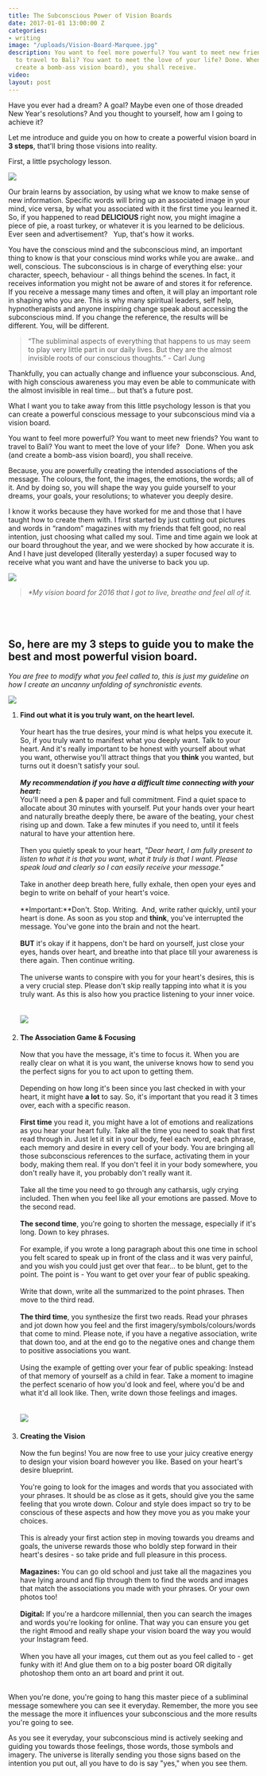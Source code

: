 ```yaml
---
title: The Subconscious Power of Vision Boards
date: 2017-01-01 13:00:00 Z
categories:
- writing
image: "/uploads/Vision-Board-Marquee.jpg"
description: You want to feel more powerful? You want to meet new friends? You want
  to travel to Bali? You want to meet the love of your life? Done. When you ask (and
  create a bomb-ass vision board), you shall receive.
video: 
layout: post
---
```


Have you ever had a dream? A goal? Maybe even one of those dreaded New Year's resolutions? And you thought to yourself, how am I going to achieve it?

Let me introduce and guide you on how to create a powerful vision board in **3 steps**, that'll bring those visions into reality.

First, a little psychology lesson.

![](/uploads/versions/vision-boarding-psychology---x----1280-853x---.jpg)

Our brain learns by association, by using what we know to make sense of new information. Specific words will bring up an associated image in your mind, vice versa, by what you associated with it the first time you learned it. So, if you happened to read **DELICIOUS** right now, you might imagine a piece of pie, a roast turkey, or whatever it is you learned to be delicious. Ever seen and advertisement? &nbsp; Yup, that's how it works.

You have the conscious mind and the subconscious mind, an important thing to know is that your conscious mind works while you are awake.. and well, conscious. The subconscious is in charge of everything else: your character, speech, behaviour - all things behind the scenes. In fact, it receives information you might not be aware of and stores it for reference. If you receive a message many times and often, it will play an important role in shaping who you are. This is why many spiritual leaders, self help, hypnotherapists and anyone inspiring change speak about accessing the subconscious mind. If you change the reference, the results will be different. You, will be different.

> “The subliminal aspects of everything that happens to us may seem to play very little part in our daily lives. But they are the almost invisible roots of our conscious thoughts.” - Carl Jung

Thankfully, you can actually change and influence your subconscious. And, with high conscious awareness you may even be able to communicate with the almost invisible in real time… but that’s a future post.

What I want you to take away from this little psychology lesson is that you can create a powerful conscious message to your subconscious mind via a vision board.

You want to feel more powerful? You want to meet new friends? You want to travel to Bali? You want to meet the love of your life? &nbsp; Done. When you ask (and create a bomb-ass vision board), you shall receive.

Because, you are powerfully creating the intended associations of the message. The colours, the font, the images, the emotions, the words; all of it. And by doing so, you will shape the way you guide yourself to your dreams, your goals, your resolutions; to whatever you deeply desire.

I know it works because they have worked for me and those that I have taught how to create them with. I first started by just cutting out pictures and words in “random” magazines with my friends that felt good, no real intention, just choosing what called my soul. Time and time again we look at our board throughout the year, and we were shocked by how accurate it is. And I have just developed (literally yesterday) a super focused way to receive what you want and have the universe to back you up.

![](/uploads/versions/2016-vision-board---x----1600-1369x---.jpeg)

> *\*My vision board for 2016 that I got to live, breathe and feel all of it.*

## &nbsp;

## So, here are my 3 steps to guide you to make the best and most powerful vision board.

*You are free to modify what you feel called to, this is just my guideline on how I create an uncanny unfolding of synchronistic events.*

![](/uploads/versions/vision-board-heart-wants---x----1280-853x---.jpeg)

1. **Find out what it is you truly want, on the heart level.**
   <br>
   <br>Your heart has the true desires, your mind is what helps you execute it. So, if you truly want to manifest what you deeply want. Talk to your heart. And it's really important to be honest with yourself about what you want, otherwise you'll attract things that you **think** you wanted, but turns out it doesn't satisfy your soul.
   <br>
   <br>***My recommendation if you have a difficult time connecting with your heart:***
   <br>You'll need a pen & paper and full commitment. Find a quiet space to allocate about 30 minutes with yourself. Put your hands over your heart and naturally breathe deeply there, be aware of the beating, your chest rising up and down. Take a few minutes if you need to, until it feels natural to have your attention here.
   <br>
   <br>Then you quietly speak to your heart, *"Dear heart, I am fully present to listen to what it is that you want, what it truly is that I want. Please speak loud and clearly so I can easily receive your message."*
   <br>
   <br>Take in another deep breath here, fully exhale, then open your eyes and begin to write on behalf of your heart's voice.
   <br>
   <br>**Important:**Don't. Stop. Writing. &nbsp;And, write rather quickly, until your heart is done. As soon as you stop and **think**, you've interrupted the message. You've gone into the brain and not the heart.
   <br>
   <br>**BUT** it's okay if it happens, don't be hard on yourself, just close your eyes, hands over heart, and breathe into that place till your awareness is there again. Then continue writing.
   <br>
   <br>The universe wants to conspire with you for your heart's desires, this is a very crucial step. Please don't skip really tapping into what it is you truly want. As this is also how you practice listening to your inner voice.
   <br>
   <br>
   <br>![](/uploads/versions/vision-board-word-association---x----1280-853x---.jpeg)
   <br>&nbsp;
2. **The Association Game & Focusing**
   <br>
   <br>Now that you have the message, it's time to focus it. When you are really clear on what it is you want, the universe knows how to send you the perfect signs for you to act upon to getting them.
   <br>
   <br>Depending on how long it's been since you last checked in with your heart, it might have **a lot**&nbsp;to say. So, it's important that you read it 3 times over, each with a specific reason.
   <br>
   <br>**First time**&nbsp;you read it, you might have a lot of emotions and realizations as you hear your heart fully. Take all the time you need to soak that first read through in. Just let it sit in your body, feel each word, each phrase, each memory and desire in every cell of your body. You are bringing all those subconscious references to the surface, activating them in your body, making them real. If you don't feel it in your body somewhere, you don't really have it, you probably don't really want it.
   <br>
   <br>Take all the time you need to go through any catharsis, ugly crying included. Then when you feel like all your emotions are passed. Move to the second read.
   <br>
   <br>**The second time**, you're going to shorten the message, especially if it's long. Down to key phrases.
   <br>
   <br>For example, if you wrote a long paragraph about this one time in school you felt scared to speak up in front of the class and it was very painful, and you wish you could just get over that fear… to be blunt, get to the point. The point is - You want to get over your fear of public speaking.
   <br>
   <br>Write that down, write all the summarized to the point phrases. Then move to the third read.
   <br>
   <br>**The third time**, you synthesize the first two reads. Read your phrases and jot down how you feel and the first imagery/symbols/colours/words that come to mind. Please note, if you have a negative association, write that down too, and at the end go to the negative ones and change them to positive associations you want.
   <br>
   <br>Using the example of getting over your fear of public speaking: Instead of that memory of yourself as a child in fear. Take a moment to imagine the perfect scenario of how you'd look and feel, where you'd be and what it'd all look like. Then, write down those feelings and images.
   <br>
   <br>
   <br>![](/uploads/versions/vision-board-magazines---x----1280-720x---.jpeg)
   <br>&nbsp;
3. **Creating the Vision**
   <br>
   <br>​Now the fun begins! You are now free to use your juicy creative energy to design your vision board however you like. Based on your heart's desire blueprint.
   <br>
   <br>You're going to look for the images and words that you associated with your phrases. It should be as close as it gets, should give you the same feeling that you wrote down. Colour and style does impact so try to be conscious of these aspects and how they move you as you make your choices.
   <br>
   <br>This is already your first action step in moving towards you dreams and goals, the universe rewards those who boldly step forward in their heart's desires - so take pride and full pleasure in this process.
   <br>
   <br>**Magazines:** You can go old school and just take all the magazines you have lying around and flip through them to find the words and images that match the associations you made with your phrases. Or your own photos too!
   <br>
   <br>**Digital:** If you're a hardcore millennial, then you can search the images and words you're looking for online. That way you can ensure you get the right #mood and really shape your vision board the way you would your Instagram feed.
   <br>
   <br>When you have all your images, cut them out as you feel called to - get funky with it! And glue them on to a big poster board OR digitally photoshop them onto an art board and print it out.

<br>When you're done, you're going to hang this master piece of a subliminal message somewhere you can see it everyday. Remember, the more you see the message the more it influences your subconscious and the more results you're going to see.

As you see it everyday, your subconscious mind is actively seeking and guiding you towards those feelings, those words, those symbols and imagery. The universe is literally sending you those signs based on the intention you put out, all you have to do is say "yes," when you see them.
<br>&nbsp;